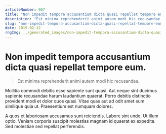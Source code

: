 ```yaml
---
articleNumber: 907
title: "Non impedit tempora accusantium dicta quasi repellat tempore eum."
description: "Est minima reprehenderit animi autem modi hic recusandae."
slug: 'non-impedit-tempora-accusantium-dicta-quasi-repellat-tempore-eum.'
date: 2019-02-12
rngImg: ../generated_images/non-impedit-tempora-accusantium-dicta-quasi-repellat-tempore-eum..jpg
---
```


# Non impedit tempora accusantium dicta quasi repellat tempore eum.

> Est minima reprehenderit animi autem modi hic recusandae.

Mollitia commodi debitis esse sapiente sunt quasi. Aut neque sint ducimus sapiente recusandae harum laudantium quaerat. Porro debitis distinctio provident modi et dolor quos quasi. Vitae quas aut ad odit amet eum similique quia ut. Praesentium est numquam dolores.
 A quos et laboriosam accusamus sunt reiciendis. Labore sint unde. Ut illum optio. Veniam corporis suscipit molestias magnam id quaerat ex expedita. Sed molestiae sed repellat perferendis.
